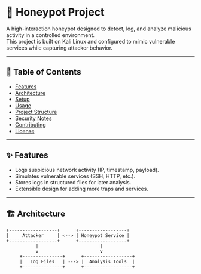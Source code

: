 # 🐝 Honeypot Project

A high-interaction honeypot designed to detect, log, and analyze malicious activity in a controlled environment.  
This project is built on Kali Linux and configured to mimic vulnerable services while capturing attacker behavior.

---

## 📖 Table of Contents
- [Features](#-features)
- [Architecture](#-architecture)
- [Setup](#-setup)
- [Usage](#-usage)
- [Project Structure](#-project-structure)
- [Security Notes](#-security-notes)
- [Contributing](#-contributing)
- [License](#-license)

---

## ✨ Features
- Logs suspicious network activity (IP, timestamp, payload).
- Simulates vulnerable services (SSH, HTTP, etc.).
- Stores logs in structured files for later analysis.
- Extensible design for adding more traps and services.

---

## 🏗 Architecture
```text
+------------------+      +------------------+
|     Attacker     | <--> | Honeypot Service |
+------------------+      +------------------+
           |                       |
           v                       v
     +---------------+      +------------------+
     |   Log Files   | ---> |  Analysis Tools  |
     +---------------+      +------------------+

